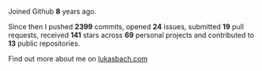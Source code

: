 Joined Github **8** years ago.

Since then I pushed **2399** commits, opened **24** issues, submitted **19** pull requests, received **141** stars across **69** personal projects and contributed to **13** public repositories.

Find out more about me on [lukasbach.com](https://lukasbach.com)
